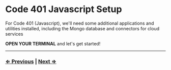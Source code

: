 # Code 401 Javascript Setup

For Code 401 (Javascript), we'll need some additional applications and utilities installed, including the Mongo database and connectors for cloud services

**OPEN YOUR TERMINAL** and let's get started!

---

### [⇐ Previous](../README.md) | [Next ⇒](./1-httpie.md)
